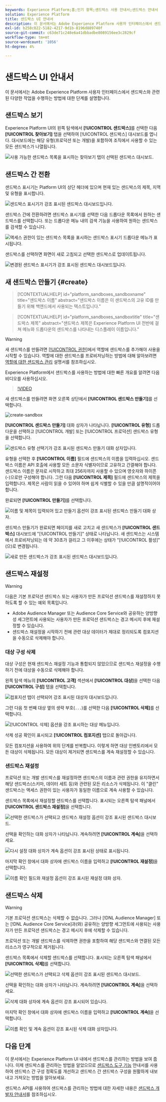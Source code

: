 ```yaml
---
keywords: Experience Platform;홈;인기 항목;샌드박스 사용 안내서;샌드박스 안내서
solution: Experience Platform
title: 샌드박스 UI 안내서
description: 이 문서에서는 Adobe Experience Platform 사용자 인터페이스에서 샌드박스와 관련된 다양한 작업을 수행하는 방법에 대한 단계를 설명합니다.
exl-id: b258c822-5182-4217-9d1b-8196d889740f
source-git-commit: c63de71c248e6a41dbbadbe8089156ee3c2829cf
workflow-type: tm+mt
source-wordcount: '1056'
ht-degree: 4%

---
```


# 샌드박스 UI 안내서

이 문서에서는 Adobe Experience Platform 사용자 인터페이스에서 샌드박스와 관련된 다양한 작업을 수행하는 방법에 대한 단계를 설명합니다.

## 샌드박스 보기

Experience Platform UI의 왼쪽 탐색에서 **[!UICONTROL 샌드박스]**&#x200B;를 선택한 다음 **[!UICONTROL 찾아보기]** 탭을 선택하여 [!UICONTROL 샌드박스] 대시보드를 엽니다. 대시보드에는 해당 유형(프로덕션 또는 개발)을 포함하여 조직에서 사용할 수 있는 모든 샌드박스가 나열됩니다.

![사용 가능한 샌드박스 목록을 표시하는 찾아보기 탭이 선택된 샌드박스 대시보드.](../images/ui/view-sandboxes.png)

## 샌드박스 간 전환

샌드박스 표시기는 Platform UI의 상단 헤더에 있으며 현재 있는 샌드박스의 제목, 지역 및 유형을 표시합니다.

![샌드박스 표시기가 강조 표시된 샌드박스 대시보드입니다.](../images/ui/sandbox-indicator.png)

샌드박스 간에 전환하려면 샌드박스 표시기를 선택한 다음 드롭다운 목록에서 원하는 샌드박스를 선택합니다. 또는 드롭다운 메뉴 내의 검색 기능을 사용하여 원하는 샌드박스를 검색할 수 있습니다.

![액세스 권한이 있는 샌드박스 목록을 표시하는 샌드박스 표시기 드롭다운 메뉴가 표시됩니다.](../images/ui/switcher-interface.png)

샌드박스를 선택하면 화면이 새로 고침되고 선택한 샌드박스로 업데이트됩니다.

![변경된 샌드박스 표시기가 강조 표시된 샌드박스 대시보드입니다.](../images/ui/sandbox-switched.png)

## 새 샌드박스 만들기 {#create}

>[!CONTEXTUALHELP]
>id="platform_sandboxes_sandboxname"
>title="샌드박스 이름"
>abstract="샌드박스 이름은 이 샌드박스의 고유 ID를 만들기 위해 백엔드에서 사용되는 텍스트입니다."

>[!CONTEXTUALHELP]
>id="platform_sandboxes_sandboxtitle"
>title="샌드박스 제목"
>abstract="샌드박스 제목은 Experience Platform UI 전반에 걸쳐 메뉴와 드롭다운의 샌드박스를 나타내는 디스플레이 이름입니다."

>[!WARNING]
>
>새 샌드박스를 만들려면 [[!UICONTROL 권한]](../../access-control/abac/ui/permissions.md)에서 역할에 샌드박스를 추가해야 사용을 시작할 수 있습니다. 역할에 대한 샌드박스를 프로비저닝하는 방법에 대해 알아보려면 [역할에 대한 샌드박스 관리](../../access-control/abac/ui/permissions.md#managing-sandboxes-for-role) 설명서를 참조하십시오.

Experience Platform에서 샌드박스를 사용하는 방법에 대한 빠른 개요를 알려면 다음 비디오를 사용하십시오.

>[!VIDEO](https://video.tv.adobe.com/v/29838/?quality=12&learn=on)

새 샌드박스를 만들려면 화면 오른쪽 상단에서 **[!UICONTROL 샌드박스 만들기]**&#x200B;를 선택합니다.

![create-sandbox](../images/ui/create-sandbox.png)

**[!UICONTROL 샌드박스 만들기]** 대화 상자가 나타납니다. **[!UICONTROL 유형]** 드롭다운을 선택하고 [!UICONTROL 개발] 또는 [!UICONTROL 프로덕션] 샌드박스 유형을 선택합니다.

![샌드박스 유형 선택기가 강조 표시된 샌드박스 만들기 대화 상자입니다.](../images/ui/sandbox-type.png)

유형을 선택한 후 **[!UICONTROL 이름]** 필드에 샌드박스의 이름을 입력하십시오. 샌드박스 이름은 API 호출에 사용할 모든 소문자 식별자이므로 고유하고 간결해야 합니다. 샌드박스 이름은 문자로 시작하고 최대 256자까지 사용할 수 있으며 영숫자와 하이픈(-)으로만 구성해야 합니다. 그런 다음 **[!UICONTROL 제목]** 필드에 샌드박스의 제목을 입력합니다. 제목은 사람이 읽을 수 있어야 하며 쉽게 식별할 수 있을 만큼 설명적이어야 합니다.

완료되면 **[!UICONTROL 만들기]**&#x200B;를 선택합니다.

![이름 및 제목이 입력되어 있고 만들기 옵션이 강조 표시된 샌드박스 만들기 대화 상자.](../images/ui/sandbox-info.png)

샌드박스 만들기가 완료되면 페이지를 새로 고치고 새 샌드박스가 **[!UICONTROL 샌드박스]** 대시보드에 &quot;[!UICONTROL 만들기]&quot; 상태로 나타납니다. 새 샌드박스는 시스템에서 프로비저닝되는 데 약 30초가 걸리고 그 이후에는 상태가 &quot;[!UICONTROL 활성]&quot;(으)로 변경됩니다.

![새로 만든 샌드박스가 강조 표시된 샌드박스 대시보드입니다.](../images/ui/new-sandbox.png)

## 샌드박스 재설정

>[!WARNING]
>
>다음은 기본 프로덕션 샌드박스 또는 사용자가 만든 프로덕션 샌드박스를 재설정하지 못하도록 할 수 있는 예외 목록입니다.
>
>* Adobe Audience Manager 또는 Audience Core Service와 공유하는 양방향성 세그먼트에 사용되는 사용자가 만든 프로덕션 샌드박스는 경고 메시지 후에 재설정할 수 있습니다.
>* 샌드박스 재설정을 시작하기 전에 관련 대상 데이터가 제대로 정리되도록 컴포지션을 수동으로 삭제해야 합니다.

### 대상 구성 삭제

대상 구성은 현재 샌드박스 재설정 기능과 통합되지 않았으므로 샌드박스 재설정을 수행하기 전에 대상을 수동으로 삭제해야 합니다.

왼쪽 탐색 메뉴의 **[!UICONTROL 고객]** 섹션에서 **[!UICONTROL 대상]**&#x200B;을 선택한 다음 **[!UICONTROL 구성]** 탭을 선택합니다.

![컴포지션 탭이 선택되어 강조 표시된 대상자 대시보드입니다.](../images/ui/audiences.png)

그런 다음 첫 번째 대상 옆의 생략 부호(`...`)를 선택한 다음 **[!UICONTROL 삭제]**&#x200B;를 선택합니다.

![[!UICONTROL 삭제] 옵션을 강조 표시하는 대상 메뉴입니다.](../images/ui/delete-composition.png)

삭제 성공 확인이 표시되고 **[!UICONTROL 컴포지션]** 탭으로 돌아갑니다.

모든 컴포지션을 사용하여 위의 단계를 반복합니다. 이렇게 하면 대상 인벤토리에서 모든 대상이 삭제됩니다. 모든 대상이 제거되면 샌드박스를 계속 재설정할 수 있습니다.

### 샌드박스 재설정

프로덕션 또는 개발 샌드박스를 재설정하면 샌드박스의 이름과 관련 권한을 유지하면서 해당 샌드박스(스키마, 데이터 세트 등)와 관련된 모든 리소스가 삭제됩니다. 이 &quot;클린&quot; 샌드박스는 액세스 권한이 있는 사용자가 동일한 이름으로 계속 사용할 수 있습니다.

샌드박스 목록에서 재설정할 샌드박스를 선택합니다. 표시되는 오른쪽 탐색 패널에서 **[!UICONTROL 샌드박스 재설정]**&#x200B;을 선택합니다.

![선택한 샌드박스가 선택되고 샌드박스 재설정 옵션이 강조 표시된 샌드박스 대시보드.](../images/ui/reset.png)

선택을 확인하는 대화 상자가 나타납니다. 계속하려면 **[!UICONTROL 계속]**&#x200B;을 선택하세요.

![다시 설정 대화 상자가 계속 옵션이 강조 표시된 상태로 표시됩니다.](../images/ui/reset-warning.png)

마지막 확인 창에서 대화 상자에 샌드박스 이름을 입력하고 **[!UICONTROL 재설정]**&#x200B;을 선택합니다.

![이름 확인 필드와 재설정 옵션이 강조 표시된 재설정 대화 상자.](../images/ui/reset-confirm.png)

## 샌드박스 삭제

>[!WARNING]
>
>기본 프로덕션 샌드박스는 삭제할 수 없습니다. 그러나 [!DNL Audience Manager] 또는 [!DNL Audience Core Service]과(와) 공유하는 양방향 세그먼트에 사용되는 사용자가 만든 프로덕션 샌드박스는 경고 메시지 후에 삭제할 수 있습니다.

프로덕션 또는 개발 샌드박스를 삭제하면 권한을 포함하여 해당 샌드박스와 연결된 모든 리소스가 영구적으로 제거됩니다.

샌드박스 목록에서 삭제할 샌드박스를 선택합니다. 표시되는 오른쪽 탐색 패널에서 **[!UICONTROL 삭제]**&#x200B;를 선택합니다.

![선택한 샌드박스가 선택되고 삭제 옵션이 강조 표시된 샌드박스 대시보드.](../images/ui/delete.png)

선택을 확인하는 대화 상자가 나타납니다. 계속하려면 **[!UICONTROL 계속]**&#x200B;을 선택하세요.

![삭제 대화 상자에 계속 옵션이 강조 표시되어 있습니다.](../images/ui/delete-warning.png)

마지막 확인 창에서 대화 상자에 샌드박스 이름을 입력하고 **[!UICONTROL 계속]**&#x200B;을 선택합니다.

![이름 확인 및 계속 옵션이 강조 표시된 삭제 대화 상자입니다.](../images/ui/delete-confirm.png)

## 다음 단계

이 문서에서는 Experience Platform UI 내에서 샌드박스를 관리하는 방법을 보여 줍니다. 이제 샌드박스를 관리하는 방법을 알았으므로 [샌드박스 도구 기능](./sandbox-tooling.md) 안내서를 사용하여 샌드박스 간 구성 정확도를 개선하고 샌드박스 간 샌드박스 구성을 원활하게 내보내고 가져오는 방법을 알아보세요.

샌드박스 API를 사용하여 샌드박스를 관리하는 방법에 대한 자세한 내용은 [샌드박스 개발자 안내서](../api/getting-started.md)를 참조하십시오.
